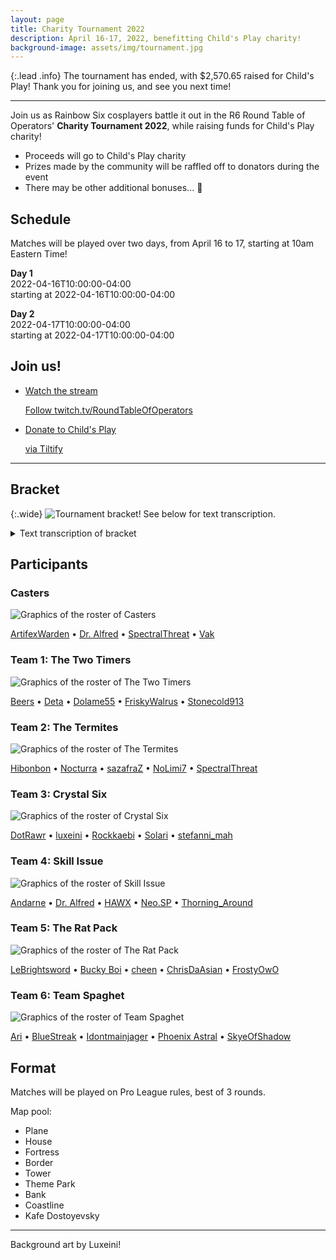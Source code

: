 ```yaml
---
layout: page
title: Charity Tournament 2022
description: April 16-17, 2022, benefitting Child's Play charity!
background-image: assets/img/tournament.jpg
---
```


{:.lead .info}
The tournament has ended, with $2,570.65 raised for Child's Play! Thank you for joining us, and see you next time! 

----

Join us as Rainbow Six cosplayers battle it out in the R6 Round Table of Operators' **Charity Tournament 2022**, while raising funds for Child's Play charity!

* Proceeds will go to Child's Play charity
* Prizes made by the community will be raffled off to donators during the event
* There may be other additional bonuses... 👀

## Schedule

Matches will be played over two days, from April 16 to 17, starting at 10am Eastern Time! 

<strong>Day 1</strong><br>
<span class="date lead">2022-04-16T10:00:00-04:00</span><br>
starting at <span class="time">2022-04-16T10:00:00-04:00</span>

<strong>Day 2</strong><br>
<span class="date lead">2022-04-17T10:00:00-04:00</span><br>
starting at <span class="time">2022-04-17T10:00:00-04:00</span>

## Join us!

<ul class="link-collection">
    <li class="link">
        <a href="https://www.twitch.tv/RoundTableOfOperators">
            <div class="link-title">
                <p>Watch the stream</p>
            </div>
            <div class="link-description">
                <p>Follow twitch.tv/RoundTableOfOperators</p>
            </div>
        </a>
    </li>
    <li class="link">
        <a href="https://tiltify.com/@roundtabler6/round-table-major">
            <div class="link-title">
                <p>Donate to Child's Play</p>
            </div>
            <div class="link-description">
                <p>via Tiltify</p>
            </div>
        </a>
    </li>
</ul>

----

## Bracket

{:.wide}
![Tournament bracket! See below for text transcription.](assets/img/tournament2022/R6RT-Tourney2022-Bracket.jpg)

<details>
<summary>Text transcription of bracket</summary>
<p>The bracket for the tournament! Starting with matches 1 and 2:</p>

<p>MATCH 1: Crystal Six vs Skill Issue</p>
<p>MATCH 2: The Termites vs The Rat Pack</p>

<p>Followed by...</p>

<p>MATCH 3: Team 6 vs winner of Match 1</p>
<p>MATCH 4: The Two Timers vs winner of Match 2</p>

<p>And the finals...</p>

<p>MATCH 5: winner of Match 3 vs winner of Match 4</p>
</details>

## Participants

### Casters

![Graphics of the roster of Casters](assets/img/tournament2022/R6RT-Tourney2022-Casters.jpg)

[ArtifexWarden](https://twitter.com/ArtifexWarden) &bull; [Dr. Alfred](https://twitter.com/dralfredpennywo) &bull; [SpectralThreat](https://twitch.tv/spectralthreat) &bull; [Vak](https://www.twitch.tv/HyperSeriesGG)

### Team 1: The Two Timers

![Graphics of the roster of The Two Timers](assets/img/tournament2022/R6RT-Tourney2022-Team1.jpg)

[Beers](https://twitter.com/thatbeersguy) &bull; [Deta](https://twitter.com/Detaleader) &bull; [Dolame55](https://twitter.com/Colonel_Guano) &bull; [FriskyWalrus](https://twitter.com/thefriskywalrus) &bull; [Stonecold913](https://twitter.com/st0necold913)

### Team 2: The Termites

![Graphics of the roster of The Termites](assets/img/tournament2022/R6RT-Tourney2022-Team2.jpg)

[Hibonbon](https://twitter.com/Hibonbonn) &bull; [Nocturra](https://twitter.com/nocturra) &bull; [sazafraZ](https://twitter.com/_sazafraZ_) &bull; [NoLimi7](https://twitter.com/NoLimi7_) &bull; [SpectralThreat](https://twitch.tv/spectralthreat)

### Team 3: Crystal Six

![Graphics of the roster of Crystal Six](assets/img/tournament2022/R6RT-Tourney2022-Team3.jpg)

[DotRawr](https://www.instagram.com/dotrawr1) &bull; [luxeini](https://twitter.com/luxeini) &bull; [Rockkaebi](https://twitter.com/RockkaebiDaze) &bull; [Solari](https://instagram.com/solari_cosplay) &bull; [stefanni_mah](https://twitter.com/stefanni_mah)

### Team 4: Skill Issue

![Graphics of the roster of Skill Issue](assets/img/tournament2022/R6RT-Tourney2022-Team4.jpg)

[Andarne](https://twitter.com/Andarne_) &bull; [Dr. Alfred](https://twitter.com/dralfredpennywo) &bull; [HAWX](https://twitter.com/alfiebanks14) &bull; [Neo.SP](https://twitter.com/NeoSP5) &bull; [Thorning_Around](https://instagram.com/thorning_around)

### Team 5: The Rat Pack

![Graphics of the roster of The Rat Pack](assets/img/tournament2022/R6RT-Tourney2022-Team5.jpg)

[LeBrightsword](https://www.instagram.com/lebrightsword/) &bull; [Bucky Boi](https://twitter.com/94_Vlad_Impala) &bull; [cheen](https://twitter.com/_cheenis) &bull; [ChrisDaAsian](https://twitter.com/ChrisDaAsian) &bull; [FrostyOwO](https://youtube.com/channel/UCwhGuY86PoV_cSLtUvaDd_w)

### Team 6: Team Spaghet

![Graphics of the roster of Team Spaghet](assets/img/tournament2022/R6RT-Tourney2022-Team6.jpg)

[Ari](https://twitter.com/Arihel_EN) &bull; [BlueStreak](https://instagram.com/bluestreak_cosplay95) &bull; [Idontmainjager](https://tiktok.com/@idontmainjager) &bull; [Phoenix Astral](https://twitter.com/Phoenix_Astral) &bull; [SkyeOfShadow](https://twitter.com/SkyeOfShadow)

## Format

Matches will be played on Pro League rules, best of 3 rounds. 

Map pool:
* Plane
* House
* Fortress
* Border
* Tower
* Theme Park
* Bank
* Coastline
* Kafe Dostoyevsky 

-----

Background art by Luxeini!

<!-- Scripts for conversion to local time -->
<script src="/assets/js/luxon.min.js"></script>
<script>
"strict mode";
let datetime = document.getElementsByClassName("datetime");
for(let i = 0; i < datetime.length; ++i)
{
    datetime[i].innerText = luxon.DateTime.fromISO(datetime[i].innerText).toLocal().toFormat("ccc, d LLL yyyy, hh:mm a ZZ");
}
let date = document.getElementsByClassName("date");
for(let i = 0; i < date.length; ++i)
{
    date[i].innerText = luxon.DateTime.fromISO(date[i].innerText).toLocal().toFormat("ccc, d LLL yyyy");
}
let time = document.getElementsByClassName("time");
for(let i = 0; i < time.length; ++i)
{
    time[i].innerText = luxon.DateTime.fromISO(time[i].innerText).toLocal().toFormat("hh:mm a ZZ");
}
</script>
